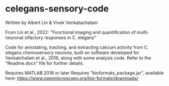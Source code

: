 # celegans-sensory-code
Written by Albert Lin & Vivek Venkatachalam

From Lin et al., 2022: "Functional imaging and quantification of multi-neuronal olfactory responses in C. elegans"

Code for annotating, tracking, and extracting calcium activity from C. elegans chemosensory neurons, built on software developed for Venkatchalam et al., 2016, along with some analysis code.
Refer to the "Readme.docx" file for further details.

Requires MATLAB 2018 or later
Requires "bioformats_package.jar", available here: https://www.openmicroscopy.org/bio-formats/downloads/
